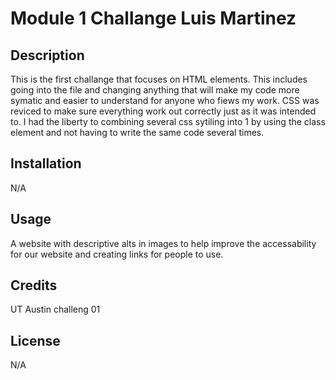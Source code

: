# Module 1 Challange Luis Martinez

## Description 
This is the first challange that focuses on HTML elements. This includes going into the file and changing anything that will make my code more symatic and easier to understand for anyone who fiews my work. 
CSS was reviced to make sure everything work out correctly just as it was intended to. I had the liberty to combining several css sytiling into 1 by using the class element and not having to write the same code several times. 

## Installation
N/A

## Usage 
A website with descriptive alts in images to help improve the accessability for our website and creating links for people to use. 

## Credits 
UT Austin challeng 01 

## License 
N/A
